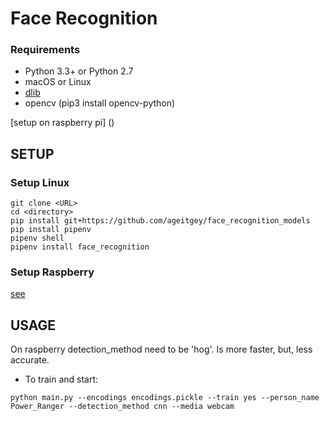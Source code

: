 # Face Recognition


### Requirements

  * Python 3.3+ or Python 2.7
  * macOS or Linux
  * [dlib](https://gist.github.com/ageitgey/1ac8dbe8572f3f533df6269dab35df65)
  * opencv (pip3 install opencv-python)


  [setup on raspberry pi] ()


## **SETUP**

### Setup Linux

```
git clone <URL>
cd <directory>
pip install git+https://github.com/ageitgey/face_recognition_models
pip install pipenv
pipenv shell
pipenv install face_recognition

```

### Setup Raspberry
[see](https://gist.github.com/ageitgey/1ac8dbe8572f3f533df6269dab35df65)

## **USAGE**

On raspberry detection_method need to be 'hog'. Is more faster, but, less accurate.

* To train and start:
```
python main.py --encodings encodings.pickle --train yes --person_name Power_Ranger --detection_method cnn --media webcam
```
